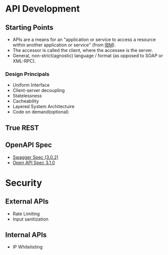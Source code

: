 # API Development

## Starting Points

- APIs are a means for an "application or service to access a resource within another application or service" (from [IBM](https://www.ibm.com/topics/rest-apis)).
- The accessor is called the client, where the accessee is the server.
- General, non-strict(agnostic) language / format (as opposed to SOAP or XML-RPC).

### Design Principals

- Uniform Interface
- Client-server decoupling
- Statelessness
- Cacheability
- Layered System Architectuire
- Code on demand(optional)




## True REST

## OpenAPI Spec
- [Swagger Spec (3.0.2)](https://swagger.io/specification/)
- [Open API Spec 3.1.0](https://spec.openapis.org/oas/v3.1.0)


# Security 

## External APIs

- Rate Limiting
- Input sanitization

## Internal APIs

- IP Whitelisting